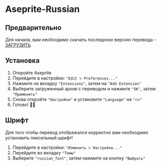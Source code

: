 # Aseprite-Russian

## Предварительно
Для начала, вам необходимо скачать последнюю версию перевода - [ЗАГРУЗИТЬ](Release.zip?raw=true)

## Установка
1. Откройте Aseprite
2. Перейдите в настройки: `"Edit > Preferences..."`
3. Нажмите на вкладку `"Extensions"`, затем на `"Add Extension"`
4. Выберите загруженный архив с переводом и нажмите `"OK"`, затем `"Применить"`
5. Снова откройте `"Настройки"` и установите `"Language"` на `"ru"`
6. Готово! 🎉🎊

## Шрифт
Для того чтобы перевод отображался корректно вам необходимо установить пиксельный шрифт!

1. Перейдите в настройки: `"Изменить > Настройки..."`
2. Перейдите во вкладку `"Темы"`
3. Выберите `"russian_font"`, затем нажмите на кнопку `"Выбрать"`
